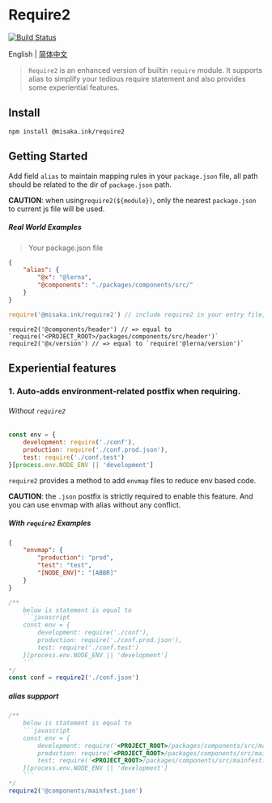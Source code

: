 # Require2
[![Build Status](https://travis-ci.org/misaka-ink/require2.svg?branch=master)](https://travis-ci.org/misaka-ink/require2)

English | [简体中文](./README_zh.md)

> `Require2` is an enhanced version of builtin `require` module. It supports alias to simplify your tedious require statement and also provides some experiential features. 

## Install

`npm install @misaka.ink/require2`

## Getting Started

Add field `alias` to maintain mapping rules in your `package.json` file, all path should be related to the dir of `package.json` path.

**CAUTION**: when using`require2(${module})`, only the nearest `package.json` to current js file will be used.

##### Real World Examples

> Your package.json file

```json
{
    "alias": {
        "@x": "@lerna",
        "@components": "./packages/components/src/"
    }
}
```

```javascript
require('@misaka.ink/require2') // include require2 in your entry file, which only need once
```

```javascipt
require2('@components/header') // => equal to `require('<PROJECT_ROOT>/packages/components/src/header')`
require2('@x/version') // => equal to `require('@lerna/version')`
```

## Experiential features

### 1. Auto-adds environment-related postfix when requiring.

###### Without `require2`

```javascript
const env = {
    development: require('./conf'),
    production: require('./conf.prod.json'),
    test: require('./conf.test')
}[process.env.NODE_ENV || 'development']
```

`require2` provides a method to add `envmap` files to reduce env based code.

**CAUTION**: the `.json` postfix is strictly required to enable this feature. And you can use envmap with alias without any conflict.


##### With `require2` Examples

```json
{
    "envmap": {
        "production": "prod",
        "test": "test",
        "[NODE_ENV]": "[ABBR]"
    }
}
```

```javascript
/**
    below is statement is equal to 
    ```javascript
    const env = {
        development: require('./conf'),
        production: require('./conf.prod.json'),
        test: require('./conf.test')
    }[process.env.NODE_ENV || 'development']
    ```
*/
const conf = require2('./conf.json')
```

##### alias suppport

```javascript
/**
    below is statement is equal to 
    ```javascript
    const env = {
        development: require('<PROJECT_ROOT>/packages/components/src/mainfest.json'),
        production: require('<PROJECT_ROOT>/packages/components/src/mainfest.prod.json'),
        test: require('<PROJECT_ROOT>/packages/components/src/mainfest.test.json'),
    }[process.env.NODE_ENV || 'development']
    ```
*/
require2('@components/mainfest.json')
```
